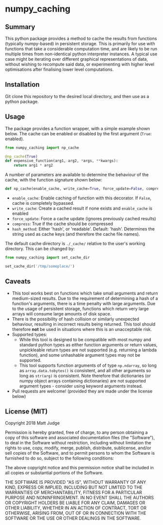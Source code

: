 # numpy_caching

## Summary

This python package provides a method to cache the results from functions (typically numpy-based) in persistent storage. This is primarily for use with functions that take a considerable computation time, and are likely to be run multiple times from non-identical python interpreter instances. A typical use case might be iterating over different graphical representations of data, without wishing to recompute said data, or experimenting with higher level optimisations after finalising lower level computations.

## Installation

Git clone this repository to the desired local directory, and then use as a python package.

## Usage

The package provides a function wrapper, with a simple example shown below. The cache can be enabled or disabled by the first argument (`True`: enabled).
```python
from numpy_caching import np_cache

@np_cache(True)
def expensive_function(arg1, arg2, *args, **kwargs):
    return arg1 * arg2
```

A number of parameters are available to determine the behaviour of the cache, with the function signature shown below:

```python
def np_cache(enable_cache, write_cache=True, force_update=False, compress=True, hash_method='hash'):
```

- `enable_cache`: Enable caching of function with this decorator. If `False`, cache is completely bypassed.
- `write_cache`: Create a cached result if none exists and `enable_cache` is enabled
- `force_update`: Force a cache update (ignores previously cached results)
- `compress`: True if the cache should be compressed
- `hash_method`: Either 'hash', or 'readable'. Default: 'hash'. Determines the string used as cache keys (and therefore the cache file names).


The default cache directory is `./_cache/` relative to the user's working directory. This can be changed by:

```python
from numpy_caching import set_cache_dir

set_cache_dir('/tmp/someplace/')
```

## Caveats

- This tool works best on functions which take small arguments and return medium-sized results. Due to the requirement of determining a hash of a function's arguments, there is a time penalty with large arguments. Due to the usage of persistent storage, functions which return very large arrays will consume large amounts of disk space.
- There is the possibility of hash collision or similarly unexpected behaviour, resulting in incorrect results being returned. This tool should therefore **not** be used in situations where this is an unacceptable risk.
- Supported types:
  - While this tool is designed to be compatible with most numpy and standard python types as either function arguments or return values, unpickleable return types are not supported (e.g. returning a lambda function), and some unhashable argument types may not be supported.
  - This tool supports function arguments of of type `np.ndarray`, so long as `array.data.tobytes()` is consistent, and all other arguments so long as `str(arg)` is consistent. Note therefore that dictionaries (or numpy object arrays containing dictionaries) are not supported argument types - consider using keyword arguments instead.
- Pull requests are welcome! (provided they are made under the license below)

## License (MIT)

Copyright 2018 Matt Judge

Permission is hereby granted, free of charge, to any person obtaining a copy of this software and associated documentation files (the "Software"), to deal in the Software without restriction, including without limitation the rights to use, copy, modify, merge, publish, distribute, sublicense, and/or sell copies of the Software, and to permit persons to whom the Software is furnished to do so, subject to the following conditions:

The above copyright notice and this permission notice shall be included in all copies or substantial portions of the Software.

THE SOFTWARE IS PROVIDED "AS IS", WITHOUT WARRANTY OF ANY KIND, EXPRESS OR IMPLIED, INCLUDING BUT NOT LIMITED TO THE WARRANTIES OF MERCHANTABILITY, FITNESS FOR A PARTICULAR PURPOSE AND NONINFRINGEMENT. IN NO EVENT SHALL THE AUTHORS OR COPYRIGHT HOLDERS BE LIABLE FOR ANY CLAIM, DAMAGES OR OTHER LIABILITY, WHETHER IN AN ACTION OF CONTRACT, TORT OR OTHERWISE, ARISING FROM, OUT OF OR IN CONNECTION WITH THE SOFTWARE OR THE USE OR OTHER DEALINGS IN THE SOFTWARE.